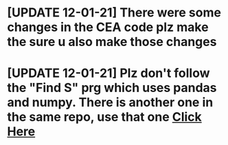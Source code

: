 # [UPDATE 12-01-21] There were some changes in the CEA code plz make the sure u also make those changes 
# [UPDATE 12-01-21] Plz don't follow the "Find S" prg which uses pandas and numpy. There is another one in the same repo, use that one [Click Here](Sir's_Find_S.py)